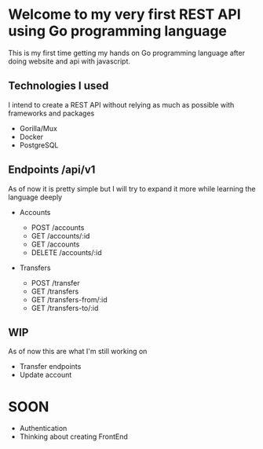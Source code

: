 # Welcome to my very first REST API using Go programming language
This is my first time getting my hands on Go programming language after doing website and api with javascript.

## Technologies I used
I intend to create a REST API without relying as much as possible with frameworks and packages
- Gorilla/Mux
- Docker
- PostgreSQL

## Endpoints /api/v1
As of now it is pretty simple but I will try to expand it more while learning the language deeply
- Accounts
    - POST /accounts
    - GET /accounts/:id
    - GET /accounts
    - DELETE /accounts/:id

- Transfers
    - POST /transfer
    - GET /transfers
    - GET /transfers-from/:id
    - GET /transfers-to/:id

## WIP
As of now this are what I'm still working on
- Transfer endpoints
- Update account

# SOON
- Authentication
- Thinking about creating FrontEnd